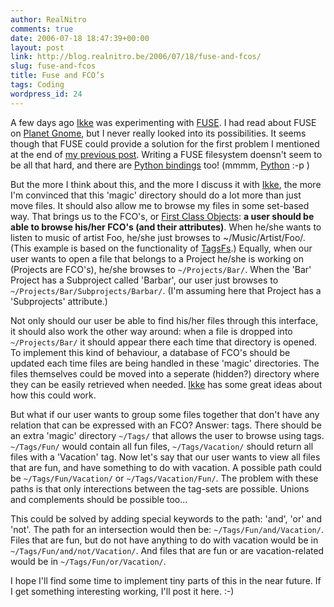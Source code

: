 ```yaml
---
author: RealNitro
comments: true
date: 2006-07-18 18:47:39+00:00
layout: post
link: http://blog.realnitro.be/2006/07/18/fuse-and-fcos/
slug: fuse-and-fcos
title: Fuse and FCO’s
tags: Coding
wordpress_id: 24
---
```


A few days ago [Ikke](http://www.eikke.com/) was experimenting with [FUSE](http://fuse.sourceforge.net/). I had read about FUSE on [Planet Gnome](http://planet.gnome.org/), but I never really looked into its possibilities. It seems though that FUSE could provide a solution for the first problem I mentioned at the end of [my previous post](http://blog.eikke.com/index.php/realnitro/2006/07/12/automatic_file_sorting). Writing a FUSE filesystem doensn't seem to be all that hard, and there are [Python bindings](http://fuse.sourceforge.net/wiki/index.php/LanguageBindings) too! (mmmm, [Python](http://python.org/) :-p )

But the more I think about this, and the more I discuss it with [Ikke](http://www.eikke.com/), the more I'm convinced that this 'magic' directory should do a lot more than just move files. It should also allow me to browse my files in some set-based way. That brings us to the FCO's, or [First Class Objects](http://live.gnome.org/ThreePointZero/FirstClassObjects): **a user should be able to browse his/her FCO's (and their attributes)**. When he/she wants to listen to music of artist Foo, he/she just browses to ~/Music/Artist/Foo/. (This example is based on the functionality of [TagsFs](https://gna.org/projects/tagsfs).) Equally, when our user wants to open a file that belongs to a Project he/she is working on (Projects are FCO's), he/she browses to `~/Projects/Bar/`. When the 'Bar' Project has a Subproject called 'Barbar', our user just browses to `~/Projects/Bar/Subprojects/Barbar/`. (I'm assuming here that Project has a 'Subprojects' attribute.)

Not only should our user be able to find his/her files through this interface, it should also work the other way around: when a file is dropped into `~/Projects/Bar/` it should appear there each time that directory is opened. To implement this kind of behaviour, a database of FCO's should be updated each time files are being handled in these 'magic' directories. The files themselves could be moved into a seperate (hidden?) directory where they can be easily retrieved when needed. [Ikke](http://www.eikke.com/) has some great ideas about how this could work.

But what if our user wants to group some files together that don't have any relation that can be expressed with an FCO? Answer: tags. There should be an extra 'magic' directory `~/Tags/` that allows the user to browse using tags. `~/Tags/Fun/` would contain all fun files, `~/Tags/Vacation/` should return all files with a 'Vacation' tag. Now let's say that our user wants to view all files that are fun, and have something to do with vacation. A possible path could be `~/Tags/Fun/Vacation/` or `~/Tags/Vacation/Fun/`. The problem with these paths is that only interections between the tag-sets are possible. Unions and complements should be possible too…

This could be solved by adding special keywords to the path: 'and', 'or' and 'not'. The path for an intersection would then be: `~/Tags/Fun/and/Vacation/`. Files that are fun, but do not have anything to do with vacation would be in `~/Tags/Fun/and/not/Vacation/`. And files that are fun or are vacation-related would be in `~/Tags/Fun/or/Vacation/`.

I hope I'll find some time to implement tiny parts of this in the near future. If I get something interesting working, I'll post it here. :-)
